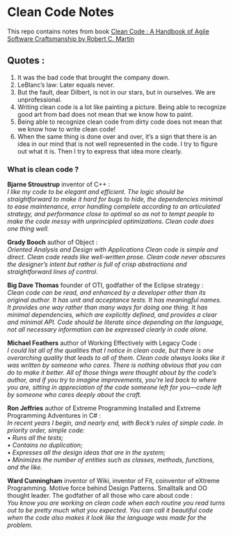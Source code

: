 # Clean Code Notes
This repo contains notes from book [Clean Code : A Handbook of Agile Software Craftsmanship by Robert C. Martin][1]


## Quotes :

1. It was the bad code that brought the company down.  
2. LeBlanc’s law: Later equals never.  
3. But the fault, dear Dilbert, is not in our stars, but in ourselves. We are unprofessional.  
4. Writing clean code is a lot like painting a picture. Being able to recognize good art from
bad does not mean that we know how to paint.  
5. Being able to recognize clean code from dirty code does not mean that we know how to write clean code!  
6. When the same thing is done over and over, it’s a sign that there is an idea in our mind that is not well represented in the code. I try to figure out what it is. Then I try to express that idea more clearly.  

### What is clean code ?
**Bjarne Stroustrup** inventor of C++ :  
*I like my code to be elegant and efficient. The logic should be straightforward to make it hard for bugs to hide, the dependencies minimal to ease maintenance, error handling complete according to an articulated strategy, and performance close to optimal so as not to tempt people to make the code messy with unprincipled optimizations. Clean code does one thing well.*  

**Grady Booch** author of Object :  
*Oriented Analysis and Design with Applications Clean code is simple and direct. Clean code reads like well-written prose. Clean code never obscures the designer’s intent but rather is full of crisp abstractions and straightforward lines of control.*  

**Big Dave Thomas** founder of OTI, godfather of the Eclipse strategy :  
*Clean code can be read, and enhanced by a developer other than its original author. It has unit and acceptance tests. It has meaningful names. It provides one way rather than many ways for doing one thing. It has minimal dependencies, which are explicitly defined, and provides a clear and minimal API. Code should be literate since depending on the language, not all necessary information can be expressed clearly in code alone.*

**Michael Feathers** author of Working Effectively with Legacy Code :  
*I could list all of the qualities that I notice in clean code, but there is one overarching quality that leads to all of them. Clean code always looks like it was written by someone who cares. There is nothing obvious that you can do to make it better. All of those things were thought about by the code’s author, and if you try to imagine improvements, you’re led back to where you are, sitting in appreciation of the code someone left for you—code left by someone who cares deeply about the craft.*  

**Ron Jeffries** author of Extreme Programming Installed and Extreme Programming Adventures in C# :  
*In recent years I begin, and nearly end, with Beck’s rules of simple code. In priority order, simple code:  
• Runs all the tests;  
• Contains no duplication;  
• Expresses all the design ideas that are in the
system;  
• Minimizes the number of entities such as classes,
methods, functions, and the like.*  

**Ward Cunningham**  inventor of Wiki, inventor of Fit, coinventor of eXtreme Programming. Motive force behind Design Patterns. Smalltalk and OO thought leader. The godfather of all those who care about code :  
*You know you are working on clean code when each routine you read turns out to be pretty much what you expected. You can call it beautiful code when the code also makes it look like the language was made for the problem.*  





[1]: https://www.amazon.com/gp/product/B001GSTOAM
